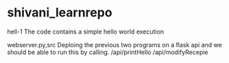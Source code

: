 # shivani_learnrepo
hell-1
The code contains a simple hello world execution

webserver.py,src
Deploing the previous two programs on a flask api and we should be able to run this by calling.
/api/printHello
/api/modifyRecepie
